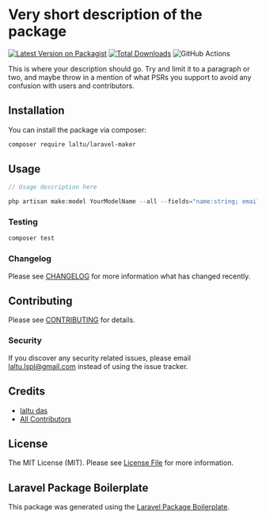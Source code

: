 # Very short description of the package

[![Latest Version on Packagist](https://img.shields.io/packagist/v/laltu/laravel-maker.svg?style=flat-square)](https://packagist.org/packages/laltu/laravel-maker)
[![Total Downloads](https://img.shields.io/packagist/dt/laltu/laravel-maker.svg?style=flat-square)](https://packagist.org/packages/laltu/laravel-maker)
![GitHub Actions](https://github.com/laltu/laravel-maker/actions/workflows/main.yml/badge.svg)

This is where your description should go. Try and limit it to a paragraph or two, and maybe throw in a mention of what PSRs you support to avoid any confusion with users and contributors.

## Installation

You can install the package via composer:

```bash
composer require laltu/laravel-maker
```

## Usage

```php
// Usage description here
```

```php
php artisan make:model YourModelName --all --fields="name:string; email:string; age:integer" --relations="users:hasMany:App\Models\User"
```

### Testing

```bash
composer test
```

### Changelog

Please see [CHANGELOG](CHANGELOG.md) for more information what has changed recently.

## Contributing

Please see [CONTRIBUTING](CONTRIBUTING.md) for details.

### Security

If you discover any security related issues, please email laltu.lspl@gmail.com instead of using the issue tracker.

## Credits

-   [laltu das](https://github.com/laltu)
-   [All Contributors](../../contributors)

## License

The MIT License (MIT). Please see [License File](LICENSE.md) for more information.

## Laravel Package Boilerplate

This package was generated using the [Laravel Package Boilerplate](https://laravelpackageboilerplate.com).
